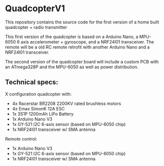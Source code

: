 # QuadcopterV1
This repository contains the source code for the first version of a home built quadcopter + radio transmitter

This first version of the quadcopter is based on a Arduino Nano, a MPU-6050 6 axis accelerometer + gyroscope, and a NRF24l01 transceiver.
The remote will be a old RC remote retrofit with another Arduino Nano and a NRF24l01 transceiver.

The second version of the quadcopter board will include a custom PCB with an ATmega328P and the MPU-6050 as well as power distribution.

## Technical specs:
X configuration quadcopter with:
- 4x Racerstar BR2208 2200KV rated brushless motors 
- 4x Emax SimonK 12A ESC
- 1x 3S1P 1200mAh LiPo Battery
- 1x Arduino Nano V3
- 1x GY-521 I2C 6-axis sensor (based on MPU-6050 chip)
- 1x NRF24l01 transceiver w/ SMA antenna

Remote control:
- 1x Arduino Nano V3
- 1x GY-521 I2C 6-axis sensor (based on MPU-6050 chip)
- 1x NRF24l01 transceiver w/ SMA antenna
